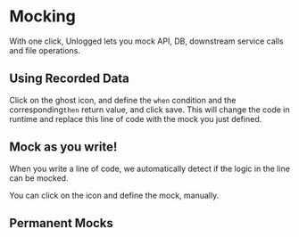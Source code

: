 # Mocking

With one click, Unlogged lets you mock API, DB, downstream service calls and file operations.

## Using Recorded Data

Click on the ghost icon, and define the ```when``` condition and the corresponding```then``` return value, and click save. This will change the code in runtime and replace this line of code with the mock you just defined.

## Mock as you write!

When you write a line of code, we automatically detect if the logic in the line can be mocked. 

You can click on the icon and define the mock, manually.

## Permanent Mocks